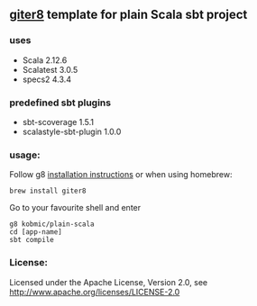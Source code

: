 ## [giter8](http://github.com/n8han/giter8) template for plain Scala sbt project

### uses
* Scala 2.12.6
* Scalatest 3.0.5
* specs2 4.3.4

### predefined sbt plugins
* sbt-scoverage 1.5.1
* scalastyle-sbt-plugin 1.0.0

### usage:
Follow g8 [installation instructions](http://github.com/n8han/giter8#readme) or when using homebrew:

    brew install giter8

Go to your favourite shell and enter  

    g8 kobmic/plain-scala
    cd [app-name]
    sbt compile


### License:
Licensed under the Apache License, Version 2.0, see http://www.apache.org/licenses/LICENSE-2.0
